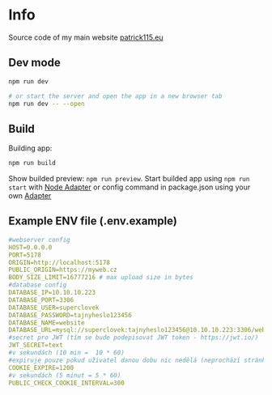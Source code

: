 # Info

Source code of my main website [patrick115.eu](https://patrick115.eu)

## Dev mode

```bash
npm run dev

# or start the server and open the app in a new browser tab
npm run dev -- --open
```

## Build

Building app:

```bash
npm run build
```

Show builded preview: `npm run preview`.
Start builded app using `npm run start` with [Node Adapter](https://kit.svelte.dev/docs/adapter-node) or config command in package.json using your own [Adapter](https://kit.svelte.dev/docs/adapters)

## Example ENV file (.env.example)

```YAML
#webserver config
HOST=0.0.0.0
PORT=5178
ORIGIN=http://localhost:5178
PUBLIC_ORIGIN=https://myweb.cz
BODY_SIZE_LIMIT=16777216 # max upload size in bytes
#database config
DATABASE_IP=10.10.10.223
DATABASE_PORT=3306
DATABASE_USER=superclovek
DATABASE_PASSWORD=tajnyheslo123456
DATABASE_NAME=website
DATABASE_URL=mysql://superclovek:tajnyheslo123456@10.10.10.223:3306/website
#secret pro JWT (tím se bude podepisovat JWT token - https://jwt.io/)
JWT_SECRET=text
#v sekundách (10 min =  10 * 60)
#expiruje pouze pokud uživatel danou dobu nic nedělá (neprochází stránky)
COOKIE_EXPIRE=1200
#v sekundách (5 minut = 5 * 60)
PUBLIC_CHECK_COOKIE_INTERVAL=300
```
